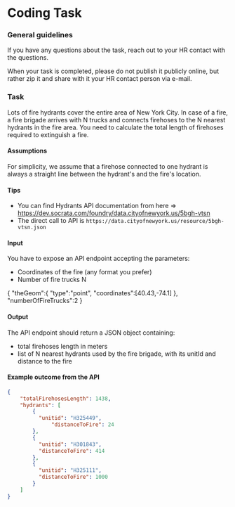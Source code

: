 # Coding Task

### General guidelines

If you have any questions about the task, reach out to your HR contact with the questions.

When your task is completed, please do not publish it publicly online, but rather zip it and share with it your HR contact person via e-mail.

### Task

Lots of fire hydrants cover the entire area of New York City. 
In case of a fire, a fire brigade arrives with N trucks and connects firehoses to the N nearest hydrants in the fire area. 
You need to calculate the total length of firehoses required to extinguish a fire.


#### Assumptions

For simplicity, we assume that a firehose connected to one hydrant is always a straight line between the hydrant's and the fire's location.
    
#### Tips

- You can find Hydrants API documentation from here => https://dev.socrata.com/foundry/data.cityofnewyork.us/5bgh-vtsn
- The direct call to API is `https://data.cityofnewyork.us/resource/5bgh-vtsn.json`

#### Input

You have to expose an API endpoint accepting the parameters: 
- Coordinates of the fire (any format you prefer)
- Number of fire trucks N

{
    "theGeom":{
        "type":"point",
        "coordinates":[40.43,-74.1]
    },
    "numberOfFireTrucks":2
}   

#### Output

The API endpoint should return a JSON object containing:
- total firehoses length in meters
- list of N nearest hydrants used by the fire brigade, with its unitId and distance to the fire
   
#### Example outcome from the API
 
```json
{
    "totalFirehosesLength": 1438,
    "hydrants": [
        {
          "unitid": "H325449",
              "distanceToFire": 24
        },        
        {
          "unitid": "H301843",
          "distanceToFire": 414
        },        
        {
          "unitid": "H325111",
          "distanceToFire": 1000
        }
    ] 
}
```
